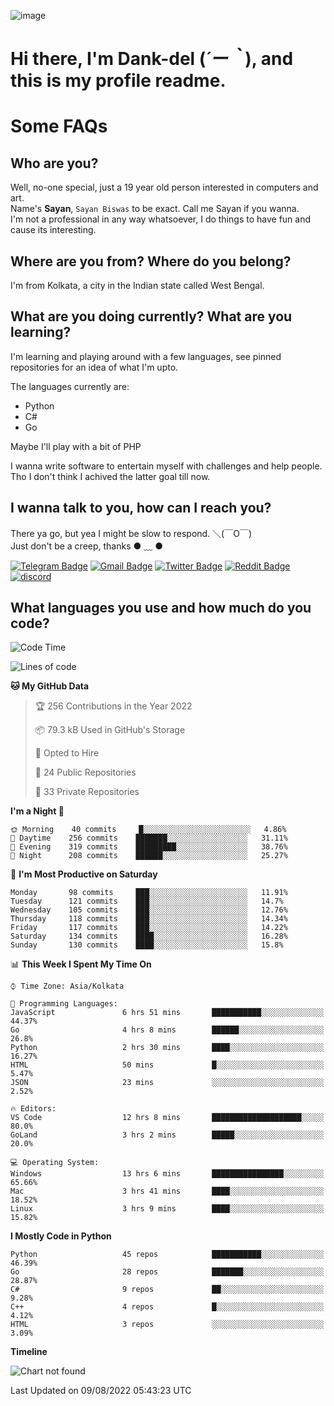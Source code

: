 ![image](https://user-images.githubusercontent.com/63096193/125182844-29f20800-e22f-11eb-8dc9-b0f2d29647bb.png)

# **Hi there, I'm Dank-del (*´ー｀*), and this is my profile readme.**
<!--  [![Profile views](https://gpvc.arturio.dev/dank-del)](https://github.com/dank-del) -->
# Some FAQs

## **Who are you?**

Well, no-one special, just a 19 year old person interested in computers and art. \
Name's **Sayan**, `Sayan Biswas` to be exact. Call me Sayan if you wanna. \
I'm not a professional in any way whatsoever, I do things to have fun and cause its interesting.

## **Where are you from? Where do you belong?**

I'm from Kolkata, a city in the Indian state called West Bengal.

## **What are you doing currently? What are you learning?**

I'm learning and playing around with a few languages, see pinned repositories for an idea of what I'm upto.

The languages currently are:

- Python
- C#
- Go

Maybe I'll play with a bit of PHP

I wanna write software to entertain myself with challenges and help people. \
Tho I don't think I achived the latter goal till now.

<!--## **Eww, I see a weeb profile.**

Can't help it, it's the best way to hide my face on this account
> Why do people hate weebs .-.

## **Cool, what more interests you?**

My interests are quite, weird. They're scattered all over the place. \
I've been fascinated by music and have studied it since the age of 6, I've performed on stage and on air but yeah now I've been away from that. I specialize in key instruments. \
Another thing that interests me is Media Production, aka, working with audio, video and broadcasting media.

> I just like art in general. also feeds the reason of me being obsessed with Japanese drawings (⋟ ﹏ ⋞)-->

## **I wanna talk to you, how can I reach you?**

There ya go, but yea I might be slow to respond. ＼(￣O￣) \
Just don't be a creep, thanks ● ﹏ ●

[![Telegram Badge](https://img.shields.io/badge/-dank_as_fuck-1ca0f1?style=flat-square&logo=telegram&logoColor=white&link=https://t.me/dank_as_fuck)](https://t.me/dank_as_fuck)
[![Gmail Badge](https://img.shields.io/badge/-chizuru@kanojo.tk-c14438?style=flat-square&logo=Gmail&logoColor=white&link=mailto:chizuru@kanojo.tk)](mailto:chizuru@kanojo.tk)
[![Twitter Badge](https://img.shields.io/twitter/follow/TheDankDel?style=social)](https://twitter.com/TheDankDel)
[![Reddit Badge](https://img.shields.io/reddit/user-karma/combined/dank_as_fuck_?style=social)](https://www.reddit.com/user/dank_as_fuck_/)
[![discord](https://discord-md-badge.vercel.app/api/shield/506536929152466945?style=social)](https://discordapp.com/users/506536929152466945)

## **What languages you use and how much do you code?**

<!--START_SECTION:waka-->
![Code Time](http://img.shields.io/badge/Code%20Time-660%20hrs%2013%20mins-blue)

![Lines of code](https://img.shields.io/badge/From%20Hello%20World%20I%27ve%20Written-790%20Thousand%20lines%20of%20code-blue)

**🐱 My GitHub Data** 

> 🏆 256 Contributions in the Year 2022
 > 
> 📦 79.3 kB Used in GitHub's Storage 
 > 
> 💼 Opted to Hire
 > 
> 📜 24 Public Repositories 
 > 
> 🔑 33 Private Repositories  
 > 
**I'm a Night 🦉** 

```text
🌞 Morning    40 commits     █░░░░░░░░░░░░░░░░░░░░░░░░   4.86% 
🌆 Daytime    256 commits    ███████░░░░░░░░░░░░░░░░░░   31.11% 
🌃 Evening    319 commits    █████████░░░░░░░░░░░░░░░░   38.76% 
🌙 Night      208 commits    ██████░░░░░░░░░░░░░░░░░░░   25.27%

```
📅 **I'm Most Productive on Saturday** 

```text
Monday       98 commits     ███░░░░░░░░░░░░░░░░░░░░░░   11.91% 
Tuesday      121 commits    ███░░░░░░░░░░░░░░░░░░░░░░   14.7% 
Wednesday    105 commits    ███░░░░░░░░░░░░░░░░░░░░░░   12.76% 
Thursday     118 commits    ███░░░░░░░░░░░░░░░░░░░░░░   14.34% 
Friday       117 commits    ███░░░░░░░░░░░░░░░░░░░░░░   14.22% 
Saturday     134 commits    ████░░░░░░░░░░░░░░░░░░░░░   16.28% 
Sunday       130 commits    ████░░░░░░░░░░░░░░░░░░░░░   15.8%

```


📊 **This Week I Spent My Time On** 

```text
⌚︎ Time Zone: Asia/Kolkata

💬 Programming Languages: 
JavaScript               6 hrs 51 mins       ███████████░░░░░░░░░░░░░░   44.37% 
Go                       4 hrs 8 mins        ██████░░░░░░░░░░░░░░░░░░░   26.8% 
Python                   2 hrs 30 mins       ████░░░░░░░░░░░░░░░░░░░░░   16.27% 
HTML                     50 mins             █░░░░░░░░░░░░░░░░░░░░░░░░   5.47% 
JSON                     23 mins             ░░░░░░░░░░░░░░░░░░░░░░░░░   2.52%

🔥 Editors: 
VS Code                  12 hrs 8 mins       ████████████████████░░░░░   80.0% 
GoLand                   3 hrs 2 mins        █████░░░░░░░░░░░░░░░░░░░░   20.0%

💻 Operating System: 
Windows                  13 hrs 6 mins       ████████████████░░░░░░░░░   65.66% 
Mac                      3 hrs 41 mins       ████░░░░░░░░░░░░░░░░░░░░░   18.52% 
Linux                    3 hrs 9 mins        ████░░░░░░░░░░░░░░░░░░░░░   15.82%

```

**I Mostly Code in Python** 

```text
Python                   45 repos            ███████████░░░░░░░░░░░░░░   46.39% 
Go                       28 repos            ███████░░░░░░░░░░░░░░░░░░   28.87% 
C#                       9 repos             ██░░░░░░░░░░░░░░░░░░░░░░░   9.28% 
C++                      4 repos             █░░░░░░░░░░░░░░░░░░░░░░░░   4.12% 
HTML                     3 repos             ░░░░░░░░░░░░░░░░░░░░░░░░░   3.09%

```


**Timeline**

![Chart not found](https://raw.githubusercontent.com/Dank-del/Dank-del/main/charts/bar_graph.png) 


 Last Updated on 09/08/2022 05:43:23 UTC
<!--END_SECTION:waka-->

<!--## **Can I stalk your spotify?**

Um sure.

![OwO Spotify](https://spotify-recently-played-readme.vercel.app/api?user=31fdrsslnr7nvq4ytqwtw7c4rxfm&count=5)-->
